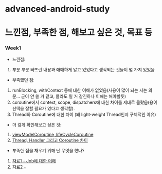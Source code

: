 # advanced-android-study

# 느낀점, 부족한 점, 해보고 싶은 것, 목표 등 
### Week1
- 느낀점:
1. 부분 부분 빠뜨린 내용과 애매하게 알고 있었다고 생각되는 것들이 몇 가지 있었음

- 부족했던 점:
1. runBlocking, withContext 등에 대한 이해가 없었음(사용이 많이 되는 지는 의문... 굳이 안 쓸 거 같고, 몰라도 될 거 같긴하나 이해는 해야할듯)
2. coroutine에서 context, scope, dispatchers에 대한 차이를 제대로 몰랐음(용어 선택을 잘할 필요가 있다고 생각함).
3. Thread와 Coroutine에 대한 차이 (왜 light-weight Thread인지 구체적인 이유)

- 더 깊게 확인해보고 싶은 것:
1. [viewModelCoroutine, lifeCycleCoroutine](
https://developer.android.com/topic/libraries/architecture/coroutines)
2. [Thread, Handler 그리고 Coroutine 차이]()

- 부족한 점을 채우기 위해 난 무엇을 했나?
1. [자료1 - Job에 대한 이해](https://thdev.tech/kotlin/2019/04/08/Init-Coroutines-Job)
2. [자료2 - ]()
